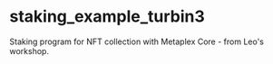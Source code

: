 # staking_example_turbin3
Staking program for NFT collection with Metaplex Core - from Leo's workshop.
